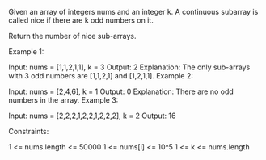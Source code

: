 Given an array of integers nums and an integer k. A continuous subarray is called nice if there are k odd numbers on it.

Return the number of nice sub-arrays.

Example 1:

Input: nums = [1,1,2,1,1], k = 3
Output: 2
Explanation: The only sub-arrays with 3 odd numbers are [1,1,2,1] and [1,2,1,1].
Example 2:

Input: nums = [2,4,6], k = 1
Output: 0
Explanation: There are no odd numbers in the array.
Example 3:

Input: nums = [2,2,2,1,2,2,1,2,2,2], k = 2
Output: 16

Constraints:

1 <= nums.length <= 50000
1 <= nums[i] <= 10^5
1 <= k <= nums.length
